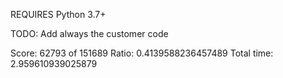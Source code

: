 
REQUIRES Python 3.7+

TODO:
Add always the customer code

Score: 62793 of 151689
Ratio: 0.4139588236457489
Total time: 2.959610939025879
